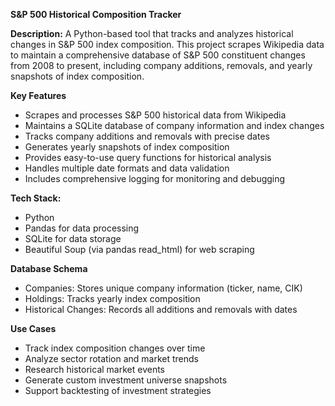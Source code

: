 **S&P 500 Historical Composition Tracker**

**Description:**
A Python-based tool that tracks and analyzes historical changes in S&P 500 index composition. This project scrapes Wikipedia data to maintain a comprehensive database of S&P 500 constituent changes from 2008 to present, including company additions, removals, and yearly snapshots of index composition.

**Key Features**
- Scrapes and processes S&P 500 historical data from Wikipedia
- Maintains a SQLite database of company information and index changes
- Tracks company additions and removals with precise dates
- Generates yearly snapshots of index composition
- Provides easy-to-use query functions for historical analysis
- Handles multiple date formats and data validation
- Includes comprehensive logging for monitoring and debugging

**Tech Stack:**
- Python
- Pandas for data processing
- SQLite for data storage
- Beautiful Soup (via pandas read_html) for web scraping

**Database Schema**
- Companies: Stores unique company information (ticker, name, CIK)
- Holdings: Tracks yearly index composition
- Historical Changes: Records all additions and removals with dates

**Use Cases**
- Track index composition changes over time
- Analyze sector rotation and market trends
- Research historical market events
- Generate custom investment universe snapshots
- Support backtesting of investment strategies

